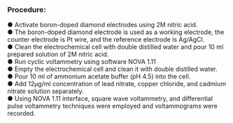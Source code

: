 ### Procedure:

●	Activate boron-doped diamond electrodes using 2M nitric acid.
<br>
●	The boron-doped diamond electrode is used as a working electrode, the counter electrode is Pt wire, and the reference electrode is Ag/AgCl.
<br>
●	Clean the electrochemical cell with double distilled water and pour 10 ml prepared solution of 2M nitric acid.
<br>
●	Run cyclic voltammetry using software NOVA 1.11 
<br>
●	Empty the electrochemical cell and clean it with double distilled water.
<br>
●	Pour 10 ml of ammonium acetate buffer (pH 4.5) into the cell.
<br>
●	Add 12µg/ml concentration of lead nitrate, copper chloride, and cadmium nitrate solution separately.
<br>
●	Using NOVA 1.11 interface, square wave voltammetry, and differential pulse voltammetry techniques were employed and voltammograms were recorded.

